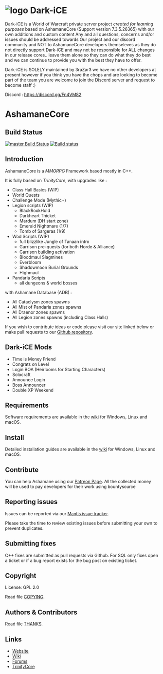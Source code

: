 # ![logo](https://c10.patreonusercontent.com/3/eyJ3IjoxNjAwfQ%3D%3D/patreon-posts/pN11oD_JT1i7n5Bb2YfU_beobbtmfnaVgrAWm29o5SUF9Rc95FAMFECFrBzdmqbi.png?token-time=2145916800&token-hash=HAOcQWtWqan0_PR4Ix6hlFBmXreGdh1l9u7a7Ph1Ca8%3D) Dark-iCE

Dark-iCE is a World of Warcraft private server project *created for learning purposes*  based on AshamaneCore (Support version 7.3.5.26365) with our own additions and custom content
Any and all questions, concerns and/or issues should be addressed towards Our project and our discord community and NOT to 
AshamaneCore developers themseleves as they do not directly support Dark-iCE and may not be responsible for ALL
changes in our release cores.. leave them alone so they can do what they do best and we can continue to provide
you with the best they have to offer. 

Dark-iCE is SOLELY maintained by 3raZar3 we have no other developers at present however if you think you have the chops and are looking to become part of the team you are welcome to join the Discord server and request to become staff :)

Discord : https://discord.gg/Fn4VM82

# AshamaneCore

## Build Status

[![master Build Status](https://travis-ci.org/AshamaneProject/AshamaneCore.svg?branch=master)](https://travis-ci.org/AshamaneProject/AshamaneCore) 
[![Build status](https://ci.appveyor.com/api/projects/status/orswpu6j5c5rfoj6/branch/master?svg=true)](https://ci.appveyor.com/project/Traesh/ashamanecore/branch/master)

## Introduction

AshamaneCore is a *MMORPG* Framework based mostly in C++.

It is fully based on *TrinityCore*, with upgrades like :

- Class Hall Basics (WIP)
- World Quests
- Challenge Mode (Mythic+)
- Legion scripts (WIP)
    - BlackRookHold
    - Darkheart Thicket
    - Mardum (DH start zone)
    - Emerald Nightmare (1/7)
    - Tomb of Sargeras (1/9)
- Wod Scripts (WIP)
    - full blizzlike Jungle of Tanaan intro
    - Garrison pre-quests (for both Horde & Alliance)
    - Garrison building activation
    - Bloodmaul Slagmines
    - Everbloom
    - Shadowmoon Burial Grounds
    - Highmaul
- Pandaria Scripts
    - all dungeons & world bosses

with Ashamane Database (ADB) :

- All Cataclysm zones spawns
- All Mist of Pandaria zones spawns
- All Draenor zones spawns
- All Legion zones spawns (including Class Halls)

If you wish to contribute ideas or code please visit our site linked below or
make pull requests to our [Github repository](https://github.com/AshamaneProject/AshamaneCore/pulls).

## Dark-iCE Mods

- Time is Money Friend
- Congrats on Level
- Login BOA (Heirlooms for Starting Characters)
- Solocraft
- Announce Login
- Boss Announcer
- Double XP Weekend

## Requirements


Software requirements are available in the [wiki](https://www.trinitycore.info/display/tc/Requirements) for
Windows, Linux and macOS.


## Install

Detailed installation guides are available in the [wiki](https://www.trinitycore.info/display/tc/Installation+Guide) for
Windows, Linux and macOS.

## Contribute

You can help Ashamane using our [Patreon Page](https://www.patreon.com/ashamane). All the collected money will be used to pay developers for their work using bountysource

## Reporting issues

Issues can be reported via our [Mantis issue tracker](https://bt.ashamane.com).

Please take the time to review existing issues before submitting your own to
prevent duplicates.

## Submitting fixes

C++ fixes are submitted as pull requests via Github.
For SQL only fixes open a ticket or if a bug report exists for the bug post on existing ticket.


## Copyright

License: GPL 2.0

Read file [COPYING](COPYING).


## Authors &amp; Contributors

Read file [THANKS](THANKS).


## Links

* [Website](https://www.ashamane.com)
* [Wiki](https://www.trinitycore.info)
* [Forums](http://forum.ashamane.com/)
* [TrinityCore](https://www.trinitycore.org/)
